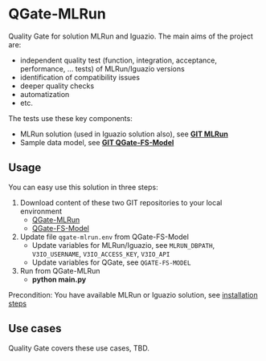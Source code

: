 # QGate-MLRun
Quality Gate for solution MLRun and Iguazio. The main aims of the project are:
- independent quality test (function, integration, acceptance, performance, ... tests) of MLRun/Iguazio versions
- identification of compatibility issues
- deeper quality checks
- automatization
- etc.

The tests use these key components:
 - MLRun solution (used in Iguazio solution also), see **[GIT MLRun](https://github.com/mlrun/mlrun)**
 - Sample data model, see **[GIT QGate-FS-Model](https://github.com/george0st/qgate-fs-model)**

## Usage
You can easy use this solution in three steps:
1. Download content of these two GIT repositories to your local environment
    - [QGate-MLRun](https://github.com/george0st/qgate-mlrun)
    - [QGate-FS-Model](https://github.com/george0st/qgate-fs-model)
2. Update file `qgate-mlrun.env` from QGate-FS-Model
   - Update variables for MLRun/Iguazio, see `MLRUN_DBPATH`, `V3IO_USERNAME`, `V3IO_ACCESS_KEY`, `V3IO_API`
   - Update variables for QGate, see `QGATE-FS-MODEL`
3. Run from QGate-MLRun
   - **python main.py**

Precondition: You have available MLRun or Iguazio solution, see [installation steps](https://docs.mlrun.org/en/latest/install.html)

## Use cases
Quality Gate covers these use cases, TBD.